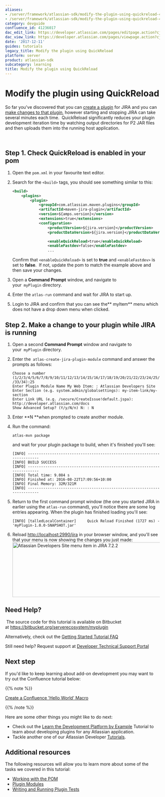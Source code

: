 ```yaml
---
aliases:
- /server/framework/atlassian-sdk/modify-the-plugin-using-quickreload-41236017.html
- /server/framework/atlassian-sdk/modify-the-plugin-using-quickreload-41236017.md
category: devguide
confluence_id: 41236017
dac_edit_link: https://developer.atlassian.com/pages/editpage.action?cjm=wozere&pageId=41236017
dac_view_link: https://developer.atlassian.com/pages/viewpage.action?cjm=wozere&pageId=41236017
date: '2017-12-11'
guides: tutorials
legacy_title: Modify the plugin using QuickReload
platform: server
product: atlassian-sdk
subcategory: learning
title: Modify the plugin using QuickReload
---
```

# Modify the plugin using QuickReload

So far you've discovered that you can [create a plugin](https://developer.atlassian.com/docs/getting-started/set-up-the-atlassian-plugin-sdk-and-build-a-project/create-a-helloworld-plugin-project) for JIRA and you can [make changes to that plugin](https://developer.atlassian.com/docs/getting-started/set-up-the-atlassian-plugin-sdk-and-build-a-project/modify-the-plugin), however starting and stopping JIRA can take several minutes each time.  QuickReload significantly reduces your plugin development iteration time by watching output directories for P2 JAR files and then uploads them into the running host application.  

 

## Step 1. Check QuickReload is enabled in your pom

1.  Open the `pom.xml` in your favourite text editor.
2.  Search for the `<build>` tags, you should see something similar to this:

    ``` xml
    <build>
        <plugins>
            <plugin>
                <groupId>com.atlassian.maven.plugins</groupId>
                <artifactId>maven-jira-plugin</artifactId>
                <version>${amps.version}</version>
                <extensions>true</extensions>
                <configuration>
                    <productVersion>${jira.version}</productVersion>
                    <productDataVersion>${jira.version}</productDataVersion>

                    <enableQuickReload>true</enableQuickReload>
                    <enableFastdev>false</enableFastdev>
                    ...
    ```

    Confirm that `<enableQuickReload>` is set to **true** and `<enableFastdev>` is set to **false**.  If not, update the pom to match the example above and then save your changes. 

3.  Open a **Command Prompt** window, and navigate to your` myPlugin` directory.  
4.  Enter the `atlas-run` command and wait for JIRA to start up.
5.  Login to JIRA and confirm that you can see the** myItem** menu which does not have a drop down menu when clicked.

## Step 2. Make a change to your plugin while JIRA is running

1.  Open a second **Command Prompt** window and navigate to your` myPlugin` directory.
2.  Enter the` atlas-create-jira-plugin-module` command and answer the prompts as follows:

    ``` text
    Choose a number (1/2/3/4/5/6/7/8/9/10/11/12/13/14/15/16/17/18/19/20/21/22/23/24/25/26/27/28/29/30/31/32
    /33/34):25
    Enter Plugin Module Name My Web Item: : Atlassian Developers Site
    Enter Section (e.g. system.admin/globalsettings): my-item-link/my-section
    Enter Link URL (e.g. /secure/CreateIssue!default.jspa): http://developer.atlassian.com/docs
    Show Advanced Setup? (Y/y/N/n) N: : N
    ```

3.  Enter **N **when prompted to create another module.
4.  Run the command:

    ``` text
    atlas-mvn package
    ```

    and wait for your plugin package to build, when it's finished you'll see:

    ``` text
    [INFO] ------------------------------------------------------------------------
    [INFO] BUILD SUCCESS
    [INFO] ------------------------------------------------------------------------
    [INFO] Total time: 9.084 s
    [INFO] Finished at: 2016-08-22T17:09:56+10:00
    [INFO] Final Memory: 32M/321M
    [INFO] ------------------------------------------------------------------------
    ```

5.  Return to the first command prompt window (the one you started JIRA in earlier using the `atlas-run` command), you'll notice there are some log entries appearing. When the plugin has finished loading you'll see:

    ``` text
    [INFO] [talledLocalContainer]     Quick Reload Finished (1727 ms) - 'myPlugin-1.0.0-SNAPSHOT.jar'
    ```

6.  Reload <a href="http://localhost:2990/jira" class="uri external-link">http://localhost:2990/jira</a> in your browser window, and you'll see that your menu is now showing the changes you just made:  
    <img src="/server/framework/atlassian-sdk/images/myplugin---atlassian-developer-site-menu-item.png" title="Atlassian Developers Site menu item in JIRA 7.2.2" alt="Atlassian Developers Site menu item in JIRA 7.2.2" width="680" height="178" />

## Need Help?

 The source code for this tutorial is available on Bitbucket at <a href="https://bitbucket.org/serverecosystem/myplugin" class="uri external-link">https://bitbucket.org/serverecosystem/myplugin</a>

Alternatively, check out the [Getting Started Tutorial FAQ](/server/framework/atlassian-sdk/getting-started-tutorial-faq)

Still need help? Request support at <a href="https://ecosystem.atlassian.net/servicedesk/customer/portal/14" class="external-link">Developer Technical Support Portal</a>

## Next step

If you'd like to keep learning about add-on development you may want to try out the Confluence tutorial below:

{{% note %}}

[Create a Confluence 'Hello World' Macro](/server/framework/atlassian-sdk/create-a-confluence-hello-world-macro)

{{% /note %}}

Here are some other things you might like to do next:

-   Check out the [Learn the Development Platform by Example](/server/framework/atlassian-sdk/learn-the-development-platform-by-example) Tutorial to learn about developing plugins for any Atlassian application.  
-   Tackle another one of our Atlassian Developer [Tutorials](/server/framework/atlassian-sdk/tutorials).

## Additional resources

The following resources will allow you to learn more about some of the tasks we covered in this tutorial:

-   [Working with the POM](/server/framework/atlassian-sdk/working-with-the-pom)
-   [Plugin Modules](/server/framework/atlassian-sdk/plugin-modules)
-   [Writing and Running Plugin Tests](/server/framework/atlassian-sdk/writing-and-running-plugin-tests)













































































































































































